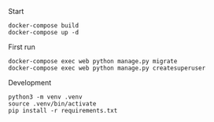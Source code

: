 
Start

    docker-compose build
    docker-compose up -d

First run

    docker-compose exec web python manage.py migrate
    docker-compose exec web python manage.py createsuperuser

Development

    python3 -m venv .venv
    source .venv/bin/activate
    pip install -r requirements.txt